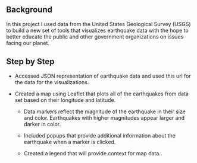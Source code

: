 ## Background

In this project I used data from the United States Geological Survey (USGS) to build a new set of tools that visualizes earthquake data with the hope to better educate the public and other government organizations on issues facing our planet.

## Step by Step

* Accessed JSON representation of earthquake data and used this url for the data for the visualizations.

* Created a map using Leaflet that plots all of the earthquakes from data set based on their longitude and latitude.

   * Data markers reflect the magnitude of the earthquake in their size and color. Earthquakes with higher magnitudes appear larger and darker in color.

   * Included popups that provide additional information about the earthquake when a marker is clicked.

   * Created a legend that will provide context for map data.